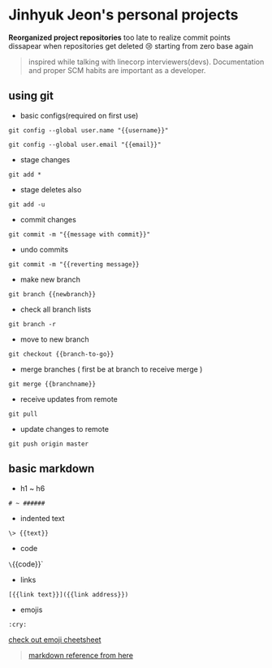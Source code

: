 # Jinhyuk Jeon's personal projects

**Reorganized project repositories** too late to realize commit points dissapear when repositories get deleted :cry: starting from zero base again

> inspired while talking with linecorp interviewers(devs). Documentation and proper SCM habits are important as a developer.

## using git

* basic configs(required on first use)

`git config --global user.name "{{username}}"`
    
 `git config --global user.email "{{email}}"`

* stage changes

`git add *`

* stage deletes also

`git add -u`

* commit changes

`git commit -m "{{message with commit}}"`

* undo commits

`git commit -m "{{reverting message}}`

* make new branch

`git branch {{newbranch}}`

* check all branch lists

`git branch -r`

* move to new branch

`git checkout {{branch-to-go}}`

* merge branches ( first be at branch to receive merge )

`git merge {{branchname}}`

* receive updates from remote

`git pull`

* update changes to remote

`git push origin master`

## basic markdown

* h1 ~ h6

`# ~ ######`
    
* indented text

`\> {{text}}`
    
* code

`\`{{code}}\`
    
* links

`[{{link text}}]({{link address}})`
    
* emojis

`:cry:`
    
[check out emoji cheetsheet](https://gist.github.com/roachhd/1f029bd4b50b8a524f3c)


> [markdown reference from here](https://gist.github.com/ihoneymon/652be052a0727ad59601)

